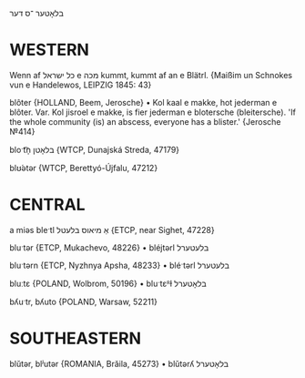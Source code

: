 בלאָטער
־ס
דער

WESTERN
========

Wenn af כל ישראל e מכה kummt, kummt af an e Blätrl.
{Maißim un Schnokes vun e Handelewos, LEIPZIG 1845: 43}

blôter {HOLLAND, Beem, Jerosche}
	•	Kol kaal e makke, hot jederman e blôter. Var. Kol jisroel e makke, is fier jederman e blotersche (bleitersche). 'If the whole community (is) an abscess, everyone has a blister.' {Jerosche №414}

bloˑt͡n̩ בלאָטן {WTCP, Dunajská Streda, 47179}

blʊ́ətər {WTCP, Berettyó-Újfalu, 47212}

CENTRAL
========

a miəs bleˑtl אַ מיאוס בלעטל {ETCP, near Sighet, 47228}

bluˑtər {ETCP, Mukachevo, 48226}
	•	bléjtərl בלעטערל

bluˑtərn {ETCP, Nyzhnya Apsha, 48233}
	•	bléˑtərl בלעטערל

bluːtɛ {POLAND, Wolbrom, 50196}
	•	bluˑtɛᴿɫ בלאָטערל

bʎuˑtr, bʎuto {POLAND, Warsaw, 52211}

SOUTHEASTERN
==============

blŭtər, blʲutər {ROMANIA, Brăila, 45273}
	•	blŭtərʎ בלאָטערל
